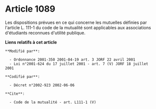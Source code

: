 # Article 1089

Les dispositions prévues en ce qui concerne les mutuelles définies par l'article L. 111-1 du code de la mutualité sont
applicables aux associations d'étudiants reconnues d'utilité publique.

**Liens relatifs à cet article**

	**Modifié par**:

	  - Ordonnance 2001-350 2001-04-19 art. 3 JORF 22 avril 2001
	  - Loi n°2001-624 du 17 juillet 2001 - art. 7 (V) JORF 18 juillet 2001

	**Codifié par**:

	  - Décret n°2002-923 2002-06-06

	**Cite**:

	  - Code de la mutualité - art. L111-1 (V)
